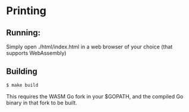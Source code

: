 # Printing

## Running:

Simply open ./html/index.html in a web browser of your choice (that supports WebAssembly)

## Building

```bash
$ make build
```

This requires the WASM Go fork in your $GOPATH, and the compiled Go binary in that fork to be built.
